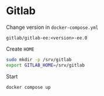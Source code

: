 # Gitlab

Change version in `docker-compose.yml`

```YML
gitlab/gitlab-ee:<version>-ee.0
```

Create `HOME`

```bash
sudo mkdir -p /srv/gitlab
export GITLAB_HOME=/srv/gitlab
```

Start

```bash
docker compose up
```

